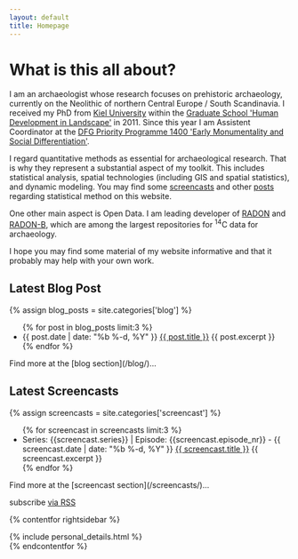 ```yaml
---
layout: default
title: Homepage
---
```



# What is this all about?

I am an archaeologist whose research focuses on prehistoric archaeology, currently on the Neolithic of northern Central Europe / South Scandinavia. I received my PhD from [Kiel University](http://www.uni-kiel.de) within the [Graduate School 'Human Development in Landscape'](http://www.gshdl.uni-kiel.de) in 2011. Since this year I am Assistent Coordinator at the [DFG Priority Programme 1400 'Early Monumentality and Social Differentiation'](http://www.monument.ufg.uni-kiel.de/).

I regard quantitative methods as essential for archaeological research. That is why they represent a substantial aspect of my toolkit. This includes statistical analysis, spatial technologies (including GIS and spatial statistics), and dynamic modeling. You may find some [screencasts](/screencasts/) and other [posts](/blog/) regarding statistical method on this website.

One other main aspect is Open Data. I am leading developer of [RADON](http://radon.ufg.uni-kiel.de) and [RADON-B](http://radon-b.ufg.uni-kiel.de), which are among the largest repositories for <sup>14</sup>C data for archaeology.

I hope you may find some material of my website informative and that it probably may help with your own work.

<div class="pure-g">
<div class="pure-u-1 pure-u-lg-1-2 l-box" markdown="1">

## Latest Blog Post

{% assign blog_posts = site.categories['blog'] %}
<ul class="post-list">
{% for post in blog_posts limit:3 %}
  <li>
    <span class="post-meta">{{ post.date | date: "%b %-d, %Y" }}</span>
      <a href="{{ post.url | prepend: site.baseurl }}">{{ post.title }}</a>
      {{ post.excerpt }}
  </li>
{% endfor %}
</ul>
Find more at the [blog section](/blog/)...

</div>

<div class="pure-u-1 pure-u-lg-1-2 l-box" markdown="1">

## Latest Screencasts

{% assign screencasts = site.categories['screencast'] %}
<ul class="post-list">
{% for screencast in screencasts limit:3 %}
  <li>
    <span class="post-meta">Series: {{screencast.series}} | Episode: {{screencast.episode_nr}} - {{ screencast.date | date: "%b %-d, %Y" }}</span>
      <a href="{{ screencast.url | prepend: site.baseurl }}">{{ screencast.title }}</a>
      {{ screencast.excerpt }}
  </li>
{% endfor %}
</ul>
Find more at the [screencast section](/screencasts/)...
</div>
</div>

  <p class="rss-subscribe">subscribe <a href="{{ "/feed.xml" | prepend: site.baseurl }}">via RSS</a></p>

{% contentfor rightsidebar %}
<div class="personal-details">
{% include personal_details.html %}
</div>
{% endcontentfor %}


